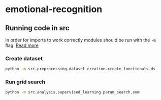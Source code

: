# emotional-recognition

## Running code in src
In order for imports to work correctly modules should be run with the `-m` flag. [Read more](https://docs.python.org/3.8/using/cmdline.html#cmdoption-m)
### Create dataset 

```bash
python -m src.preprocessing.dataset_creation.create_functionals_ds
```

### Run grid search
```bash
python -m src.analysis.supervised_learning.param_search.svm
```